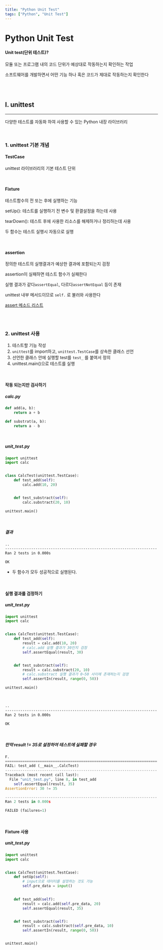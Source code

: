 ```yaml
---
title: "Python Unit Test"
tags: ["Python", "Unit Test"]
---
```




# Python Unit Test

#### Unit test(단위 테스트)?

모듈 또는 프로그램 내의 코드 단위가 예상대로 작동하는지 확인하는 작업

소프트웨어를 개발하면서 어떤 기능 하나 혹은 코드가 제대로 작동하는지 확인한다

<br>

<br>

## I. unittest

<hr>

다양한 테스트를 자동화 하여 사용할 수 있는 Python 내장 라이브러리

<br>

### 1. unittest 기본 개념

#### TestCase

unittest 라이브러리의 기본 테스트 단위

<br>

#### Fixture

테스트함수의 전 또는 후에 실행하는 기능

setUp(): 테스트를 실행하기 전 변수 및 환결설정을 하는데 사용

tearDown(): 테스트 후에 사용한 리소스를 해제하거나 정리하는데 사용

두 함수는 테스트 실행시 자동으로 실행

<br>

#### assertion

정의한 테스트의 실행결과가 예상한 결과에 포함되는지 검정

assertion이 실패하면 테스트 함수가 실패한다

실행 결과가 같다`assertEqual`, 다르다`assertNotEqual` 등이 존재

unittest 내부 메서드이므로 `self.` 로 불러와 사용한다

[assert 메소드 리스트](https://wikidocs.net/16107)

<br>

<br>

### 2. unittest 사용

1. 테스트할 기능 작성
2. `unittest`를 import하고, `unittest.TestCase`를 상속한 클래스 선언
3. 선언한 클래스 안에 실행할 test를 `test_` 를 붙여서 정의
4. unittest.main()으로 테스트를 실행

<br>

#### 작동 되는지만 검사하기

##### calc.py

```python
def add(a, b):
    return a + b

def substrat(a, b):
    return a - b
```

<br>

##### unit_test.py

```python
import unittest
import calc


class CalcTest(unittest.TestCase):
    def test_add(self):
        calc.add(10, 20)


    def test_substract(self):
        calc.substract(20, 10)

unittest.main()
```

<br>

##### 결과

```bash
..
----------------------------------------------------------------------
Ran 2 tests in 0.000s

OK
```

- 두 함수가 모두 성공적으로 실행된다.

<br>

#### 실행 결과를 검정하기

##### unit_test.py

```python
import unittest
import calc


class CalcTest(unittest.TestCase):
    def test_add(self):
        result = calc.add(10, 20)
        # calc.add 실행 결과가 30인지 검정
        self.assertEqual(result, 30)


    def test_substract(self):
        result = calc.substract(20, 10)
        # calc.substract 실행 결과가 0~50 사이에 존재하는지 검정
        self.assertIn(result, range(0, 50))

unittest.main()
```

<br>

```bash
..
----------------------------------------------------------------------
Ran 2 tests in 0.000s

OK
```

<br>

##### 만약 result != 35로 설정하여 테스트에 실패할 경우

```python
F.
======================================================================
FAIL: test_add (__main__.CalcTest)
----------------------------------------------------------------------
Traceback (most recent call last):
  File "unit_test.py", line 8, in test_add
    self.assertEqual(result, 35)
AssertionError: 30 != 35

----------------------------------------------------------------------
Ran 2 tests in 0.000s

FAILED (failures=1)
```

<br>

#### Fixture 사용

##### unit_test.py

```python
import unittest
import calc


class CalcTest(unittest.TestCase):
    def setUp(self):
        # input으로 데이터를 설정하는 것도 가능
        self.pre_data = input()
        

    def test_add(self):
        result = calc.add(self.pre_data, 20)
        self.assertEqual(result, 35)


    def test_substract(self):
        result = calc.substract(self.pre_data, 10)
        self.assertIn(result, range(0, 50))


unittest.main()
```





